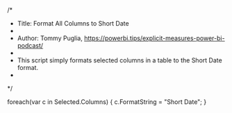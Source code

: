 /*
 * Title: Format All Columns to Short Date
 *
 * Author: Tommy Puglia, https://powerbi.tips/explicit-measures-power-bi-podcast/
 *
 * This script simply formats selected columns in a table to the Short Date format.
 * 
 */


foreach(var c in Selected.Columns) {
c.FormatString = "Short Date";
}